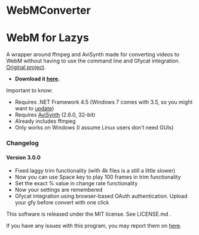 # WebMConverter


WebM for Lazys 
=============
A wrapper around ffmpeg and AviSynth made for converting videos to WebM without having to use the command line and Gfycat integration.<!--more--> [Original project](https://gitgud.io/nixx/WebMConverter#webm-for-retards-).

- **Download it [here][LatestDownload].**

Important to know:
* Requires .NET Framework 4.5 (Windows 7 comes with 3.5, so you might want to [update][DotNet45])
* Requires [AviSynth][AviSynth] (2.6.0, 32-bit)
* Already includes ffmpeg
* Only works on Windows (I assume Linux users don't need GUIs)

### Changelog

#### Version 3.0.0
* Fixed laggy trim functionality (with 4k files is a still a little slower)
* Now you can use Space key to play 100 frames in trim functionality
* Set the exact % value in change rate functionality 
* Now your settings are remembered 
* Gfycat integration using browser-based OAuth authentication. Upload your gfy before convert with one click

This software is released under the MIT license. See LICENSE.md .

If you have any issues with this program, you may report them on [here][NewIssue].

 [LatestDownload]: https://github.com/argorar/WebMConverter/releases/tag/3.0.0
 [DotNet45]: https://www.microsoft.com/en-us/download/details.aspx?id=30653
 [AviSynth]: http://avisynth.nl/index.php/Main_Page#Official_builds
 [NewIssue]: https://github.com/argorar/WebMConverter/issues

